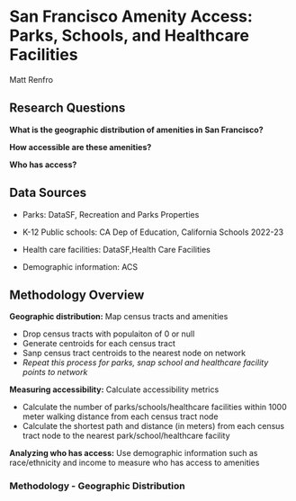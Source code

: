 # San Francisco Amenity Access: Parks, Schools, and Healthcare Facilities
Matt Renfro

## Research Questions
**What is the geographic distribution of amenities in San Francisco?**

**How accessible are these amenities?**

**Who has access?**

## Data Sources
- Parks: DataSF, Recreation and Parks Properties

- K-12 Public schools: CA Dep of Education, California Schools 2022-23

- Health care facilities: DataSF,Health Care Facilities

- Demographic information: ACS

## Methodology Overview
**Geographic distribution:** Map census tracts and amenities
- Drop census tracts with populaiton of 0 or null
- Generate centroids for each census tract
- Sanp census tract centroids to the nearest node on network
- _Repeat this process for parks, snap school and healthcare facility points to network_
  
**Measuring accessibility:** Calculate accessibility metrics
- Calculate the number of parks/schools/healthcare facilities within 1000 meter walking distance from each census tract node
- Calculate the shortest path and distance (in meters) from each census tract node to the nearest park/school/healthcare facility 

**Analyzing who has access:** Use demographic information such as race/ethnicity and income to measure who has access to amenities 

### Methodology - Geographic Distribution 
